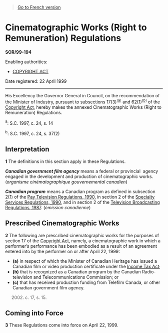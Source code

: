 > [Go to French version](/fr/Règlements/Décrets,%20ordonnances%20et%20règlements%20statutaires/99/194.md)

# Cinematographic Works (Right to Remuneration) Regulations

**SOR/99-194**

Enabling authorities: 
- [COPYRIGHT ACT](/en/Acts/Revised%20Statutes%20of%20Canada/C/C-42.md)

Date registered: 22 April 1999

----------

His Excellency the Governor General in Council, on the recommendation of the Minister of Industry, pursuant to subsections 17(3)<sup><a href='#fn_SOR-99-194_e_hq_5615'>[a]</a></sup> and 62(1)<sup><a href='#fn_SOR-99-194_e_hq_5616'>[b]</a></sup> of the [Copyright Act](/en/Acts/Revised%20Statutes%20of%20Canada/C/C-42.md), hereby makes the annexed Cinematographic Works (Right to Remuneration) Regulations.

<a name='fn_SOR-99-194_e_hq_5615'><sup>a</sup></a>: S.C. 1997, c. 24, s. 14<br />

<a name='fn_SOR-99-194_e_hq_5616'><sup>b</sup></a>: S.C. 1997, c. 24, s. 37(2)<br />




## Interpretation


**1** The definitions in this section apply in these Regulations.

***Canadian government film agency*** means a federal or provincial  agency engaged in the development and production of cinematographic works. (*organisme cinématographique gouvernemental canadien*)

***Canadian program*** means a Canadian program as defined in subsection 2(1) of the [Pay Television Regulations, 1990](/en/Regulations/Statutory%20Orders%20and%20Regulations/90/105.md), in section 2 of the [Specialty Services Regulations, 1990](/en/Regulations/Statutory%20Orders%20and%20Regulations/90/106.md), and in section 2 of the [Television Broadcasting Regulations, 1987](/en/Regulations/Statutory%20Orders%20and%20Regulations/87/49.md). (*émission canadienne*)




## Prescribed Cinematographic Works


**2** The following are prescribed cinematographic works for the purposes of section 17 of the [Copyright Act](/en/Acts/Revised%20Statutes%20of%20Canada/C/C-42.md), namely, a cinematographic work in which a performer’s performance has been embodied as a result of an agreement entered into by the performer on or after April 22, 1999:
- **(a)** in respect of which the Minister of Canadian Heritage has issued a Canadian film or video production certificate under the [Income Tax Act](/en/Acts/Statutes%20of%20Canada/1985/c.%201%20(5th%20Supp.).md);
- **(b)** that is recognized as a Canadian program by the Canadian Radio-television and Telecommunications Commission; or
- **(c)** that has received production funding from Telefilm Canada, or other Canadian government film agency.
> 2002. c. 17, s. 15.





## Coming into Force


**3** These Regulations come into force on April 22, 1999.


